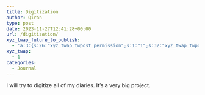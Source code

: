 ```yaml
---
title: Digitization
author: Qiran
type: post
date: 2023-11-27T12:41:28+00:00
url: /digitization/
xyz_twap_future_to_publish:
  - 'a:3:{s:26:"xyz_twap_twpost_permission";s:1:"1";s:32:"xyz_twap_twpost_image_permission";s:1:"0";s:18:"xyz_twap_twmessage";s:25:"{POST_EXCERPT}{PERMALINK}";}'
xyz_twap:
  - 1
categories:
  - Journal
---
```

I will try to digitize all of my diaries. It&#8217;s a very big project.